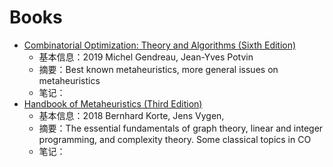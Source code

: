 # Books

+ [Combinatorial Optimization: Theory and Algorithms (Sixth Edition)](https://link.springer.com/book/10.1007%2F978-3-662-56039-6)
  + 基本信息：2019 Michel Gendreau, Jean-Yves Potvin
  + 摘要：Best known metaheuristics, more general issues on metaheuristics
  + 笔记：
+ [Handbook of Metaheuristics (Third Edition)](https://link.springer.com/book/10.1007/978-3-319-91086-4)
  + 基本信息：2018 Bernhard Korte, Jens Vygen, 
  + 摘要：The essential fundamentals of graph theory, linear and integer programming, and complexity theory. Some classical topics in CO
  + 笔记：


